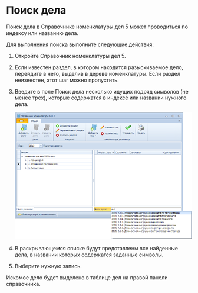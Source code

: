 # Поиск дела

Поиск дела в Справочнике номенклатуры дел 5 может проводиться по индексу или названию дела.

Для выполнения поиска выполните следующие действия:

1. Откройте Справочник номенклатуры дел 5.

2. Если известен раздел, в котором находится разыскиваемое дело, перейдите в него, выделив в дереве номенклатуры. Если раздел неизвестен, этот шаг можно пропустить.

3. Введите в поле Поиск дела несколько идущих подряд символов (не менее трех), которые содержатся в индексе или названии нужного дела.

   ![Поиск дела в справочнике номенклатуры дел](img/Searchc_Cases.png "Поиск дела в справочнике номенклатуры дел")

4. В раскрывающемся списке будут представлены все найденные дела, в названии которых содержатся заданные символы.

5. Выберите нужную запись.

Искомое дело будет выделено в таблице дел на правой панели справочника.